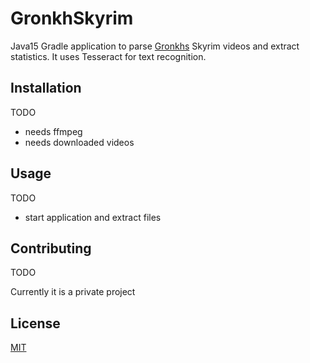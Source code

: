 # GronkhSkyrim

Java15 Gradle application to parse [Gronkhs](https://www.youtube.com/user/Gronkh) Skyrim videos and extract statistics. 
It uses Tesseract for text recognition.

## Installation

TODO

- needs ffmpeg
- needs downloaded videos

## Usage

TODO

- start application and extract files

## Contributing

TODO

Currently it is a private project

## License

[MIT](https://choosealicense.com/licenses/mit/)

